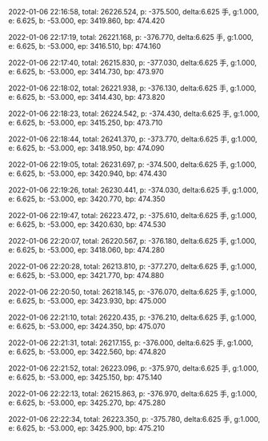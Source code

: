 2022-01-06 22:16:58, total: 26226.524, p: -375.500, delta:6.625 手, g:1.000, e: 6.625, b: -53.000, ep: 3419.860, bp: 474.420

2022-01-06 22:17:19, total: 26221.168, p: -376.770, delta:6.625 手, g:1.000, e: 6.625, b: -53.000, ep: 3416.510, bp: 474.160

2022-01-06 22:17:40, total: 26215.830, p: -377.030, delta:6.625 手, g:1.000, e: 6.625, b: -53.000, ep: 3414.730, bp: 473.970

2022-01-06 22:18:02, total: 26221.938, p: -376.130, delta:6.625 手, g:1.000, e: 6.625, b: -53.000, ep: 3414.430, bp: 473.820

2022-01-06 22:18:23, total: 26224.542, p: -374.430, delta:6.625 手, g:1.000, e: 6.625, b: -53.000, ep: 3415.250, bp: 473.710

2022-01-06 22:18:44, total: 26241.370, p: -373.770, delta:6.625 手, g:1.000, e: 6.625, b: -53.000, ep: 3418.950, bp: 474.090

2022-01-06 22:19:05, total: 26231.697, p: -374.500, delta:6.625 手, g:1.000, e: 6.625, b: -53.000, ep: 3420.940, bp: 474.430

2022-01-06 22:19:26, total: 26230.441, p: -374.030, delta:6.625 手, g:1.000, e: 6.625, b: -53.000, ep: 3420.770, bp: 474.350

2022-01-06 22:19:47, total: 26223.472, p: -375.610, delta:6.625 手, g:1.000, e: 6.625, b: -53.000, ep: 3420.630, bp: 474.530

2022-01-06 22:20:07, total: 26220.567, p: -376.180, delta:6.625 手, g:1.000, e: 6.625, b: -53.000, ep: 3418.060, bp: 474.280

2022-01-06 22:20:28, total: 26213.810, p: -377.270, delta:6.625 手, g:1.000, e: 6.625, b: -53.000, ep: 3421.770, bp: 474.880

2022-01-06 22:20:50, total: 26218.145, p: -376.070, delta:6.625 手, g:1.000, e: 6.625, b: -53.000, ep: 3423.930, bp: 475.000

2022-01-06 22:21:10, total: 26220.435, p: -376.210, delta:6.625 手, g:1.000, e: 6.625, b: -53.000, ep: 3424.350, bp: 475.070

2022-01-06 22:21:31, total: 26217.155, p: -376.000, delta:6.625 手, g:1.000, e: 6.625, b: -53.000, ep: 3422.560, bp: 474.820

2022-01-06 22:21:52, total: 26223.096, p: -375.970, delta:6.625 手, g:1.000, e: 6.625, b: -53.000, ep: 3425.150, bp: 475.140

2022-01-06 22:22:13, total: 26215.863, p: -376.970, delta:6.625 手, g:1.000, e: 6.625, b: -53.000, ep: 3425.270, bp: 475.280

2022-01-06 22:22:34, total: 26223.350, p: -375.780, delta:6.625 手, g:1.000, e: 6.625, b: -53.000, ep: 3425.900, bp: 475.210